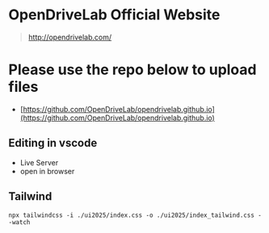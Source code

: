 # OpenDriveLab Official Website

> http://opendrivelab.com/

# Please use the repo below to upload files
- [https://github.com/OpenDriveLab/opendrivelab.github.io](https://github.com/OpenDriveLab/opendrivelab.github.io)

## Editing in vscode
- Live Server
- open in browser

## Tailwind
```
npx tailwindcss -i ./ui2025/index.css -o ./ui2025/index_tailwind.css --watch
```
